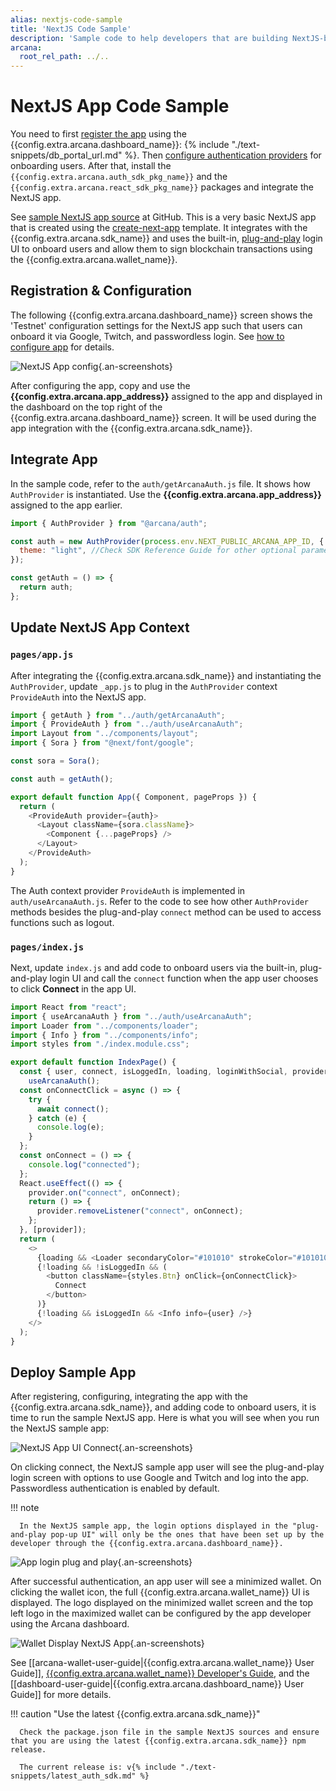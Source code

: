 ```yaml
---
alias: nextjs-code-sample
title: 'NextJS Code Sample'
description: 'Sample code to help developers that are building NextJS-based apps to quickly integrate with the Arcana Auth SDK.'
arcana:
  root_rel_path: ../..
---
```


# NextJS App Code Sample

You need to first [register the app]({{page.meta.arcana.root_rel_path}}/howto/config_dapp.md) using the {{config.extra.arcana.dashboard_name}}: {% include "./text-snippets/db_portal_url.md" %}. Then [configure authentication providers]() for onboarding users. After that, install the `{{config.extra.arcana.auth_sdk_pkg_name}}` and the `{{config.extra.arcana.react_sdk_pkg_name}}` packages and integrate the NextJS app.

See [sample NextJS app source](https://github.com/arcana-network/auth-next-js) at GitHub. This is a very basic NextJS app that is created using the [create-next-app](https://github.com/vercel/next.js/tree/canary/packages/create-next-app) template. It integrates with the {{config.extra.arcana.sdk_name}} and uses the built-in, [plug-and-play]({{page.meta.arcana.root_rel_path}}/concepts/plugnplayauth.md) login UI to onboard users and allow them to sign blockchain transactions using the {{config.extra.arcana.wallet_name}}. 

## Registration & Configuration

The following {{config.extra.arcana.dashboard_name}} screen shows the 'Testnet' configuration settings for the NextJS app such that users can onboard it via Google, Twitch, and passwordless login. See [how to configure app]({{page.meta.arcana.root_rel_path}}/howto/config_dapp.md) for details.

![NextJS App config](/img/nextjs_app_db_setup_google_twitch.png){.an-screenshots}

After configuring the app, copy and use the **{{config.extra.arcana.app_address}}** assigned to the app and displayed in the dashboard on the top right of the {{config.extra.arcana.dashboard_name}} screen. It will be used during the app integration with the {{config.extra.arcana.sdk_name}}.

## Integrate App

In the sample code, refer to the  `auth/getArcanaAuth.js` file. It shows how `AuthProvider` is instantiated. Use the **{{config.extra.arcana.app_address}}** assigned to the app earlier.

```js title="auth/getArcanaAuth.js" hl_lines="1 3-5"
import { AuthProvider } from "@arcana/auth";

const auth = new AuthProvider(process.env.NEXT_PUBLIC_ARCANA_APP_ID, { //assigned during app registration, see dashboard
  theme: "light", //Check SDK Reference Guide for other optional parameters
});

const getAuth = () => {
  return auth;
};
```

## Update NextJS App Context

### `pages/app.js` 

After integrating the {{config.extra.arcana.sdk_name}} and instantiating the `AuthProvider`, update `_app.js` to plug in the `AuthProvider` context `ProvideAuth` into the NextJS app. 

```js title="pages/_app.js" hl_lines="1 2 8 12 16"
import { getAuth } from "../auth/getArcanaAuth";
import { ProvideAuth } from "../auth/useArcanaAuth";
import Layout from "../components/layout";
import { Sora } from "@next/font/google";

const sora = Sora();

const auth = getAuth();

export default function App({ Component, pageProps }) {
  return (
    <ProvideAuth provider={auth}>
      <Layout className={sora.className}>
        <Component {...pageProps} />
      </Layout>
    </ProvideAuth>
  );
}
```

The Auth context provider `ProvideAuth` is implemented in `auth/useArcanaAuth.js`.  Refer to the code to see how other `AuthProvider` methods besides the plug-and-play `connect` method can be used to access functions such as logout.

### `pages/index.js`

Next, update `index.js` and add code to onboard users via the built-in, plug-and-play login UI and call the `connect` function when the app user chooses to click **Connect** in the app UI. 

```js title="index.js" hl_lines="2 8-25 31"
import React from "react";
import { useArcanaAuth } from "../auth/useArcanaAuth";
import Loader from "../components/loader";
import { Info } from "../components/info";
import styles from "./index.module.css";

export default function IndexPage() {
  const { user, connect, isLoggedIn, loading, loginWithSocial, provider } =
    useArcanaAuth();
  const onConnectClick = async () => {
    try {
      await connect();
    } catch (e) {
      console.log(e);
    }
  };
  const onConnect = () => {
    console.log("connected");
  };
  React.useEffect(() => {
    provider.on("connect", onConnect);
    return () => {
      provider.removeListener("connect", onConnect);
    };
  }, [provider]);
  return (
    <>
      {loading && <Loader secondaryColor="#101010" strokeColor="#101010" />}
      {!loading && !isLoggedIn && (
        <button className={styles.Btn} onClick={onConnectClick}>
          Connect
        </button>
      )}
      {!loading && isLoggedIn && <Info info={user} />}
    </>
  );
}
```

## Deploy Sample App

After registering, configuring, integrating the app with the {{config.extra.arcana.sdk_name}}, and adding code to onboard users, it is time to run the sample NextJS app. Here is what you will see when you run the NextJS sample app:

![NextJS App UI Connect](/img/nextjs_connectauth.png){.an-screenshots}

On clicking connect, the NextJS sample app user will see the plug-and-play login screen with options to use Google and Twitch and log into the app. Passwordless authentication is enabled by default. 

!!! note

      In the NextJS sample app, the login options displayed in the "plug-and-play pop-up UI" will only be the ones that have been set up by the developer through the {{config.extra.arcana.dashboard_name}}.

![App login plug and play](/img/nextjs_applogin.png){.an-screenshots}

After successful authentication, an app user will see a minimized wallet. On clicking the wallet icon, the full {{config.extra.arcana.wallet_name}} UI is displayed. The logo displayed on the minimized wallet screen and the top left logo in the maximized wallet can be configured by the app developer using the Arcana dashboard.

![Wallet Display NextJS App](/img/nextjs_wallet_display.png){.an-screenshots}

See [[arcana-wallet-user-guide|{{config.extra.arcana.wallet_name}} User Guide]], [{{config.extra.arcana.wallet_name}} Developer's Guide]({{page.meta.arcana.root_rel_path}}/howto/arcana_wallet/index.md), and the [[dashboard-user-guide|{{config.extra.arcana.dashboard_name}} User Guide]] for more details.

!!! caution "Use the latest {{config.extra.arcana.sdk_name}}"

      Check the package.json file in the sample NextJS sources and ensure that you are using the latest {{config.extra.arcana.sdk_name}} npm release.

      The current release is: v{% include "./text-snippets/latest_auth_sdk.md" %}